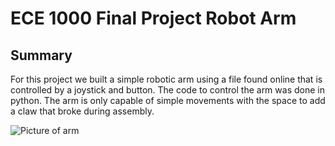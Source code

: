 # ECE 1000 Final Project Robot Arm

## Summary
For this project we built a simple robotic arm using a file found online that is controlled by a joystick and button. The code to control the arm was done in python. The arm is only capable of simple movements with the space to add a claw that broke during assembly.

![Picture of arm](https://lh3.googleusercontent.com/pw/AP1GczOmPxrFYXEBKpmx-Oh2m-4TabXcB-lsjqeIw2fCzwVi0DmzeU-zxOwAGowSclwNYMhEkhkZpxqyJpsDnDJJtz0BReJGxz47rrrAxZJRZhjjviueUJKksU5WBBFIuJSQIeQOeFAYmCcxQ9kmCeDq2wmeDhJ9wvyIPGv5FLqxYUULbE8Fti5LdvMFs_Nz0nb4WqGkppkYpSgnzbrrNLgOXOnJWsSllN4x3vEsCVb58BQyz-WFRRDA78MnYn4UVwCA7nUhN-9-7r_rcxs7BKZvnet8jUlrSPHqVzOjGUSbJRsIwGX7DQzgpLfZgXMVMeWTK38ZdskAU3vu95UAzmbJeMfY3VsmQxzgvrop6Ggv6nCH3K4G-fAjIyvH36nqY-hq6UGM1z1_uHhejNaGX-wHRiHPOWtktr-aZjMHia19vUbzojk1eeh40edz3B86QkEWaEGWmwG6pes8Ef-3ncztQYOPP_7IilODASe57R1mAUq740DpcnMYINyJVZGXt7zbegOxtO1INFK_AeSl8I_IqpVGjiDgc8LCQXcyKNfDJoP0ldfuemC6dgpebqyW5HZ90qCDdrxHl1j6yj7qRghP2Yw84mjhZunJZ0aAz8pA9adx7uEpiBlBQ2IpyE8KqXhBlU7iXoPI48hJzGejPaWe1lDe8J11O3LBHA7BPKzdsiVEpBzVOWmHmcFWL2nKQ9jUqPpaUsF6UYFxfLAB9rQzksdS2n1johodn65a81c-XKqyLonsJoqjHqFlZWHugjJ-KdX52MFRQikPjwb3iKi0x17-MimBQSHM7FHD4c3iD8Cl1owwZ0EwuK-fBzLvbXcmWJSmxUYpqZYdJ_0LB9hTrhcpTg_JL8-azlFbMjV5w5adCRQK7YLOA07c6PB_18gJHgY6qCdXqT-j5ckzPf4TIQcXIUTeG4FkdBWZhsvoUHIAwXyVa7ZI7KzaDZx2evw=s250-k-rw-no)

